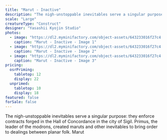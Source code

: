 ```yaml
---
title: "Marut - Inactive"
description: "The nigh-unstoppable inevitables serve a singular purpose: they enforce contracts forged in the Hall of Concordance in the city of Sigil. Primus, the leader of the modrons, created maruts and other inevitables to bring order to dealings between planar folk. Marut"
scale: "Large"
creatureType: "Construct"
designer: "Yasashii Kyojin Studio"
photos:
  - image: "https://dl2.myminifactory.com/object-assets/643233016f27c4.40639254/images/720X720-marut-02-ps.jpg"
    caption: "Marut - Inactive - Image 1"
  - image: "https://dl2.myminifactory.com/object-assets/643233016f27c4.40639254/images/720X720-marut-02-b.jpg"
    caption: "Marut - Inactive - Image 2"
  - image: "https://dl2.myminifactory.com/object-assets/643233016f27c4.40639254/images/720X720-marut-02-scale.jpg"
    caption: "Marut - Inactive - Image 3"
pricing:
  osrPriming:
    tabletop: 12
    display: 22
  unprimed:
    tabletop: 10
    display: 18
featured: false
forSale: false
---
```


The nigh-unstoppable inevitables serve a singular purpose: they enforce contracts forged in the Hall of Concordance in the city of Sigil. Primus, the leader of the modrons, created maruts and other inevitables to bring order to dealings between planar folk. Marut